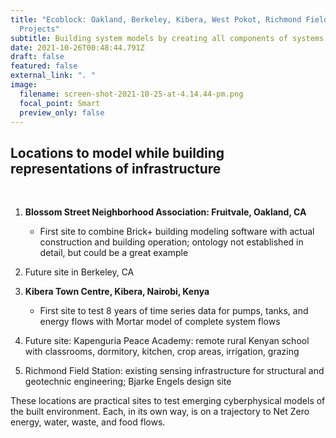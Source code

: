 ```yaml
---
title: "Ecoblock: Oakland, Berkeley, Kibera, West Pokot, Richmond Field Station
  Projects"
subtitle: Building system models by creating all components of systems built for humans
date: 2021-10-26T00:48:44.791Z
draft: false
featured: false
external_link: ". "
image:
  filename: screen-shot-2021-10-25-at-4.14.44-pm.png
  focal_point: Smart
  preview_only: false
---
```

## Locations to model while building representations of infrastructure

<br>

1. **Blossom Street Neighborhood Association: Fruitvale, Oakland, CA**
    * First site to combine Brick+ building modeling software with actual construction and building operation; ontology not established in detail, but could be a great example

2.  Future site in Berkeley, CA

3.  **Kibera Town Centre, Kibera, Nairobi, Kenya**
    * First site to test 8 years of time series data for pumps, tanks, and energy flows with Mortar model of complete system flows

4. Future site: Kapenguria Peace Academy: remote rural Kenyan school with classrooms, dormitory, kitchen, crop areas, irrigation, grazing

5. Richmond Field Station: existing sensing infrastructure for structural and geotechnic engineering; Bjarke Engels design site

These locations are practical sites to test emerging cyberphysical models of the built environment. Each, in its own way, is on a trajectory to Net Zero energy, water, waste, and food flows.
